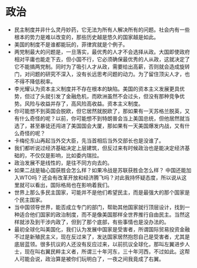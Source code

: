 # 政治

- 民主制度并非什么灵丹妙药，它无法为所有人解决所有的问题。社会内有一些根本的势力是难以改变的，那些历史越是悠久的国家越是如此。
- 美国的制度不是谁都能玩的，菲律宾就是个例子。
- 两党制最大的问题是，一旦落实，最优秀的人才不会选择从政。大国即使政府相对平庸也能走下去，但小国不行，它必须确保最优秀的人从政，这就决定了它不能搞两党制。同时为了吸引人才从政，需要给出高薪，否则就会造成旋转门，对问题的研究不深入，没有长远思考问题的动力。为了留住顶尖人才，也不得不降低税率。
- 李光耀认为资本主义制度并不存在根本的缺陷。美国的资本主义发展更具优势，但过了头就引发了金融危机，而欧洲虽然不会过头，但没有那种竞争优势。风险与收益并存了，高风险高收益。资本主义制度。
- 你可能想不到英国会脱欧，但它居然就脱欧了，那如果有一天苏格兰脱英，又有什么奇怪的呢？以前，你可能想不到特朗普会当上美国总统，但他居然就当选了，甚至暴徒还闯进了美国国会大厦，那如果有一天美国爆发内战，又有什么奇怪的呢？
- 卡梅伦东山再起当外交大臣，先当首相后当外交部长也是没谁了。
- 我们都听说过经济基础决定上层建筑，但反过来有时候政治也是能决定经济基础的，不仅仅是影响，比如委内瑞拉。
- 政治发展不是线性的，是往不同方向去的。
- 如果二战是轴心国获胜会怎么样？如果冷战是苏联获胜会怎么样？
  中国还能加入WTO吗？还会有改革开放和经济腾飞吗？对此我持怀疑态度，所以说从这里就可以看出，国际格局也在影响着我们。
- 世界上那么多民主国家，可能并不是他们希望民主，而是最强大的那个国家是个民主国家。
- 当中国领导世界，能否成立专门的部门，帮助其他国家就行顶层设计，找到一种适合他们国家的政治制度，而不是像美国那样全世界推行自由民主。当然这样就涉及到干涉内政了，但到了那个底部，有些事情也是没办法的。
- 最初全球化叫美国化，我们认为发展中国家是受害者，所谓国际贸易投资金融不过是新殖民主义，现在反过来了，发达国家居然抱怨自己是受害者，尤其是底层蓝领。很多抗议的人还没有反应过来，以前抗议全球化，那叫左翼进步人士，现在叫右翼民粹主义者，所谓三十年河东，三十年河西，不过如此。这帮人可能会说，政治算是被你们玩明白了，一夜之间我竟成了右翼。
